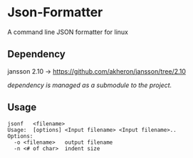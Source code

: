 # Json-Formatter
A command line JSON formatter for linux

## Dependency
jansson 2.10 -> https://github.com/akheron/jansson/tree/2.10

*dependency is managed as a submodule to the project.*

## Usage
  ```
  jsonf   <filename>
  Usage:  [options] <Input filename> <Input filename>..
  Options:
    -o <filename>   output filename
    -n <# of char>  indent size
```
